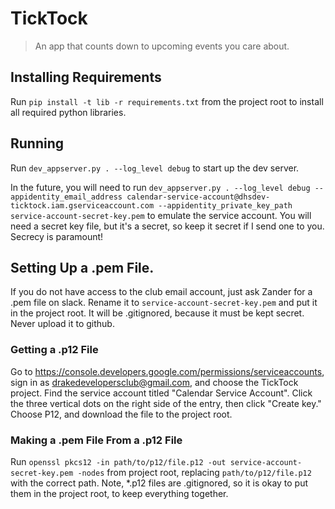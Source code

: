 # TickTock

> An app that counts down to upcoming events you care about.

## Installing Requirements
Run `pip install -t lib -r requirements.txt` from the project root to install
all required python libraries.

## Running
Run `dev_appserver.py . --log_level debug` to start up the dev server.

In the future, you will need to run
`dev_appserver.py . --log_level debug --appidentity_email_address
calendar-service-account@dhsdev-ticktock.iam.gserviceaccount.com
--appidentity_private_key_path service-account-secret-key.pem`
to emulate the service account.  You will need a secret key file, but it's a
secret, so keep it secret if I send one to you.  Secrecy is paramount!

## Setting Up a .pem File.
If you do not have access to the club email account, just ask Zander for a
.pem file on slack.  Rename it to `service-account-secret-key.pem` and put it
in the project root.  It will be .gitignored, because it must be kept secret.
Never upload it to github.

### Getting a .p12 File
Go to <https://console.developers.google.com/permissions/serviceaccounts>,
sign in as <drakedevelopersclub@gmail.com>, and choose the TickTock project.
Find the service account titled "Calendar Service Account".  Click the three
vertical dots on the right side of the entry, then click "Create key."  Choose
P12, and download the file to the project root.

### Making a .pem File From a .p12 File
Run `openssl pkcs12 -in path/to/p12/file.p12 -out
service-account-secret-key.pem -nodes` from project root, replacing
`path/to/p12/file.p12` with the correct path.  Note, \*.p12 files are
.gitignored, so it is okay to put them in the project root, to keep
everything together.
